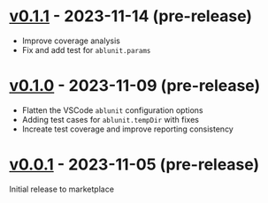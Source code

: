# [v0.1.1](https://github.com/kenherring/ablunit-test-provider/releases/tag/v0.1.1) - 2023-11-14 (pre-release)

* Improve coverage analysis
* Fix and add test for `ablunit.params`

# [v0.1.0](https://github.com/kenherring/ablunit-test-provider/releases/tag/v0.1.0) - 2023-11-09 (pre-release)

* Flatten the VSCode `ablunit` configuration options
* Adding test cases for `ablunit.tempDir` with fixes
* Increate test coverage and improve reporting consistency

# [v0.0.1](https://github.com/kenherring/ablunit-test-provider/releases/tag/v0.0.1) - 2023-11-05 (pre-release)

Initial release to marketplace
